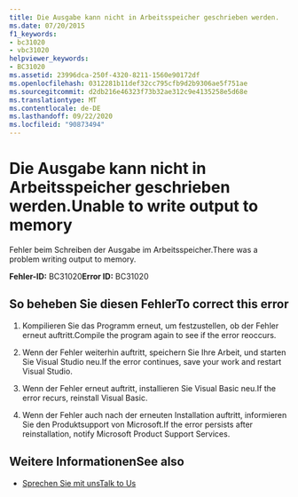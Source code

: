 ```yaml
---
title: Die Ausgabe kann nicht in Arbeitsspeicher geschrieben werden.
ms.date: 07/20/2015
f1_keywords:
- bc31020
- vbc31020
helpviewer_keywords:
- BC31020
ms.assetid: 23996dca-250f-4320-8211-1560e90172df
ms.openlocfilehash: 0312281b11def32cc795cfb9d2b9306ae5f751ae
ms.sourcegitcommit: d2db216e46323f73b32ae312c9e4135258e5d68e
ms.translationtype: MT
ms.contentlocale: de-DE
ms.lasthandoff: 09/22/2020
ms.locfileid: "90873494"
---
```

# <a name="unable-to-write-output-to-memory"></a><span data-ttu-id="b7931-102">Die Ausgabe kann nicht in Arbeitsspeicher geschrieben werden.</span><span class="sxs-lookup"><span data-stu-id="b7931-102">Unable to write output to memory</span></span>

<span data-ttu-id="b7931-103">Fehler beim Schreiben der Ausgabe im Arbeitsspeicher.</span><span class="sxs-lookup"><span data-stu-id="b7931-103">There was a problem writing output to memory.</span></span>  
  
 <span data-ttu-id="b7931-104">**Fehler-ID:** BC31020</span><span class="sxs-lookup"><span data-stu-id="b7931-104">**Error ID:** BC31020</span></span>  
  
## <a name="to-correct-this-error"></a><span data-ttu-id="b7931-105">So beheben Sie diesen Fehler</span><span class="sxs-lookup"><span data-stu-id="b7931-105">To correct this error</span></span>  
  
1. <span data-ttu-id="b7931-106">Kompilieren Sie das Programm erneut, um festzustellen, ob der Fehler erneut auftritt.</span><span class="sxs-lookup"><span data-stu-id="b7931-106">Compile the program again to see if the error reoccurs.</span></span>  
  
2. <span data-ttu-id="b7931-107">Wenn der Fehler weiterhin auftritt, speichern Sie Ihre Arbeit, und starten Sie Visual Studio neu.</span><span class="sxs-lookup"><span data-stu-id="b7931-107">If the error continues, save your work and restart Visual Studio.</span></span>  
  
3. <span data-ttu-id="b7931-108">Wenn der Fehler erneut auftritt, installieren Sie Visual Basic neu.</span><span class="sxs-lookup"><span data-stu-id="b7931-108">If the error recurs, reinstall Visual Basic.</span></span>  
  
4. <span data-ttu-id="b7931-109">Wenn der Fehler auch nach der erneuten Installation auftritt, informieren Sie den Produktsupport von Microsoft.</span><span class="sxs-lookup"><span data-stu-id="b7931-109">If the error persists after reinstallation, notify Microsoft Product Support Services.</span></span>  
  
## <a name="see-also"></a><span data-ttu-id="b7931-110">Weitere Informationen</span><span class="sxs-lookup"><span data-stu-id="b7931-110">See also</span></span>

- [<span data-ttu-id="b7931-111">Sprechen Sie mit uns</span><span class="sxs-lookup"><span data-stu-id="b7931-111">Talk to Us</span></span>](/visualstudio/ide/feedback-options)

